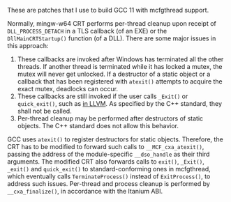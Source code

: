 These are patches that I use to build GCC 11 with mcfgthread support.

Normally, mingw-w64 CRT performs per-thread cleanup upon receipt of
`DLL_PROCESS_DETACH` in a TLS callback (of an EXE) or the `DllMainCRTStartup()`
function (of a DLL). There are some major issues in this approach:

1. These callbacks are invoked after Windows has terminated all the other
   threads. If another thread is terminated while it has locked a mutex, the
   mutex will never get unlocked. If a destructor of a static object or a
   callback that has been registered with `atexit()` attempts to acquire the
   exact mutex, deadlocks can occur.
2. These callbacks are still invoked if the user calls `_Exit()` or
   `quick_exit()`, such as [in LLVM](https://reviews.llvm.org/D102944). As
   specified by the C++ standard, they shall not be called.
3. Per-thread cleanup may be performed after destructors of static objects. The
   C++ standard does not allow this behavior.

GCC uses `atexit()` to register destructors for static objects. Therefore,
the CRT has to be modified to forward such calls to `__MCF_cxa_atexit()`,
passing the address of the module-specific `__dso_handle` as their third
arguments. The modified CRT also forwards calls to `exit()`, `_Exit()`,
`_exit()` and `quick_exit()` to standard-conforming ones in mcfgthread, which
eventually calls `TerminateProcess()` instead of `ExitProcess()`, to address
such issues. Per-thread and process cleanup is performed by `__cxa_finalize()`,
in accordance with the Itanium ABI.
